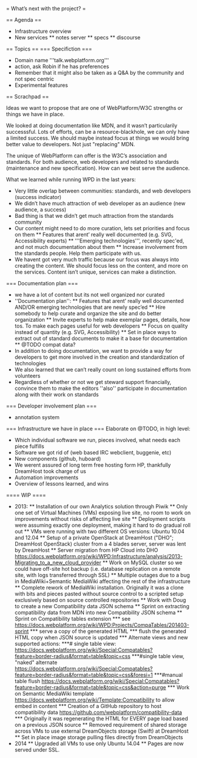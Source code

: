 = What’s next with the project? =

== Agenda ==
* Infrastructure overview
* New services
** notes server
** specs
** discourse

== Topics ==
=== Specifiction ===
* Domain name '''talk.webplatform.org'''
* action, ask Robin if he has preferences
* Remember that it might also be taken as a Q&A by the community and not spec centric
* Experimental features

== Scrachpad ==

Ideas we want to propose that are one of WebPlatform/W3C strengths or things we have in place.

We looked at doing documentation like MDN, and it wasn’t particularily successsful. Lots of efforts, can be a resource-blackhole, we can only have a limited success. We should maybe instead focus at things we would bring better value to developers. Not just "replacing" MDN. 

The unique of WebPlatform can offer is the W3C’s association and standards. For both audience, web developers and related to standards (maintenance and new specification). How can we best serve the audience.

What we learned while running WPD in the last years:
* Very little overlap between communities: standards, and web developers (success indicator)
* We didn’t have much attraction of web developer as an audience (new audience, a success)
* Bad thing is that we didn’t get much attraction from the standards community
* Our content might need to do more curation, lets set priorities and  focus on them
** Features that arent’ really well documented (e.g. SVG, Accessibility experts)
** '''Emerging technologies''', recently spec'ed, and not much documentation about them
** Increase involvement from the standards people. Help them participate with us.
* We havent got very much traffic because our focus was always into creating the content. We should focus less on the content, and more on the services.  Content isn’t unique, services can make a distinction.
 
=== Documentation plan ===
* we have a lot of content but its not well organized nor curated
* ''Documentation plan'':
** Features that arent’ really well documented AND/OR emerging technologies that are newly spec’ed
** Hire somebody to help curate and organize the site and do better organization
** Invite experts to help make exemplar pages, details, how tos. To make each pages useful for web developers
** Focus on quality instead of quantity (e.g. SVG, Accessibility)
** Set in place ways to extract out of standard documents to make it a base for documentation
** @TODO compat data? 
* In addition to doing documentation, we want to provide a way for developers to get more involved in the creation and standardization of technologies
* We also learned that we can’t really count on long sustained efforts from volunteers
* Regardless of whether or not we get steward support financially, convince them to make the editors ''also'' participate in documentation along with their work on standards


=== Developer involvement plan ===
* annotation system


=== Infrastructure we have in place ===
Elaborate on @TODO, in high level:
* Which individual software we run, pieces involved, what needs each piece fulfills
* Software we got rid of (web based IRC webclient, buggenie, etc)
* New components (github, huboard)
* We werent assured of long term free hosting form HP, thankfully DreamHost took charge of us
* Automation improvements
* Overview of lessons learned, and wins

==== WIP ====

* 2013:
** Installation of our own Analytics solution through Piwik
** Only one set of Virtual Machines (VMs) exposing live site, no room to work on improvements without risks of affecting live site
** Deployment scripts were assuming exactly one deployment, making it hard to do gradual roll out
** VMs were running with two different OS versions: Ubuntu 10.04 and 12.04 
** Setup of a private OpenStack at DreamHost ("DHO"; DreamHost OpenStack) cluster from a 4 blades server, server was lent by DreamHost
** Server migration from HP Cloud into DHO https://docs.webplatform.org/wiki/WPD:Infrastructure/analysis/2013-Migrating_to_a_new_cloud_provider
** Work on MySQL cluster so we could have off-site hot backup (i.e. database replication on a remote site, with logs transferred through SSL)
** Multiple outages due to a bug in MediaWiki+Semantic MediaWiki affecting the rest of the infrastructure
** Complete rework of MediaWiki installation. Originally it was a clone with bits and pieces pasted without source control to a scripted setup exclusively based on source controlled repositories
** Work with Doug to create a new Compatibility data JSON schema
** Sprint on extracting compatibility data from MDN into new Compatibility JSON schema
** Sprint on Compatibility tables extension
*** see https://docs.webplatform.org/wiki/WPD:Projects/CompaTables/201403-sprint
*** serve a copy of the generated HTML
*** flush the generated HTML copy when JSON source is updated
*** Alternate views and new supported actions:
***# single table view: https://docs.webplatform.org/wiki/Special:Compatables?feature=border-radius&format=table&topic=css
***#single table view, "naked" alternate https://docs.webplatform.org/wiki/Special:Compatables?feature=border-radius&format=table&topic=css&foresi=1
***#manual table flush https://docs.webplatform.org/wiki/Special:Compatables?feature=border-radius&format=table&topic=css&action=purge
*** Work on Semantic MediaWiki template https://docs.webplatform.org/wiki/Template:Compatibility to allow embed in content
*** Creation of a GitHub repository to host compatibility data https://github.com/webplatform/compatibility-data
***  Originally it was regenerating the HTML for EVERY page load based on a previous JSON source
** Removed requirement of shared storage across VMs to use external DreamObjects storage (Swift) at DreamHost 
** Set in place image storage pulling files directly from DreamObjects
* 2014
** Upgraded all VMs to use only Ubuntu 14.04
** Pages are now served under SSL.